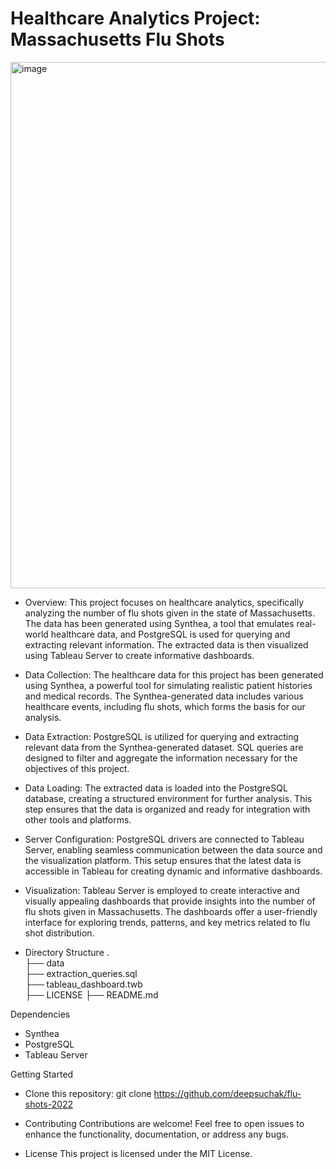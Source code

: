# Healthcare Analytics Project: Massachusetts Flu Shots

<img width="842" alt="image" src="https://github.com/deepsuchak/flu-shots-2022/assets/59730856/ad1da8c7-75db-439d-8ffc-0823e175a9fa">



- Overview:
This project focuses on healthcare analytics, specifically analyzing the number of flu shots given in the state of Massachusetts. The data has been generated using Synthea, a tool that emulates real-world healthcare data, and PostgreSQL is used for querying and extracting relevant information. The extracted data is then visualized using Tableau Server to create informative dashboards.

- Data Collection:
The healthcare data for this project has been generated using Synthea, a powerful tool for simulating realistic patient histories and medical records. The Synthea-generated data includes various healthcare events, including flu shots, which forms the basis for our analysis.

- Data Extraction:
PostgreSQL is utilized for querying and extracting relevant data from the Synthea-generated dataset. SQL queries are designed to filter and aggregate the information necessary for the objectives of this project.

- Data Loading:
The extracted data is loaded into the PostgreSQL database, creating a structured environment for further analysis. This step ensures that the data is organized and ready for integration with other tools and platforms.

- Server Configuration:
PostgreSQL drivers are connected to Tableau Server, enabling seamless communication between the data source and the visualization platform. This setup ensures that the latest data is accessible in Tableau for creating dynamic and informative dashboards.

- Visualization:
Tableau Server is employed to create interactive and visually appealing dashboards that provide insights into the number of flu shots given in Massachusetts. The dashboards offer a user-friendly interface for exploring trends, patterns, and key metrics related to flu shot distribution.

- Directory Structure
.                   
├── data                    
├── extraction_queries.sql                    
├── tableau_dashboard.twb                   
├── LICENSE
├── README.md


Dependencies
- Synthea
- PostgreSQL
- Tableau Server

Getting Started
- Clone this repository: git clone https://github.com/deepsuchak/flu-shots-2022


- Contributing
Contributions are welcome! Feel free to open issues to enhance the functionality, documentation, or address any bugs.

- License
This project is licensed under the MIT License.
